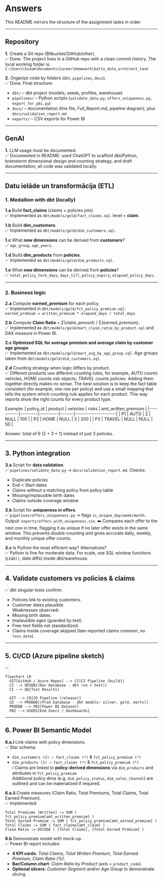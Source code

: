 # Answers

This README mirrors the structure of the assignment tasks in order.

---

## Repository

**1.** Create a Git repo (Bitbucket/GitHub/other).  
✅ Done. The project lives in a GitHub repo with a clean commit history. The local working folder is:  
`C:\Users\kzaum\Documents\Career\Homework\balta_data_architect_task`

**2.** Organize code by folders (`dbt`, `pipelines`, `docs`).  
✅ Done. Final structure:
- `dbt/` – dbt project (models, seeds, profiles, warehouse)  
- `pipelines/` – Python scripts (`validate_data.py`, `offers_uniqueness.py`, `export_for_pbi.py`)  
- `docs/` – documentation (this file, Full_Report.md, pipeline diagram), plus `docs/validation_report.md`  
- `exports/` – CSV exports for Power BI  

---

## GenAI

**1.** LLM usage must be documented.  
✅ Documented in README: used ChatGPT to scaffold dbt/Python, brainstorm dimensional design and counting strategy, and draft documentation; all code was validated locally.

---

## Datu ielāde un transformācija (ETL)

### 1. Medallion with dbt (locally)

**1.a** Build **fact_claims** (claims + policies join).  
✅ Implemented as `dbt/models/gold/fact_claims.sql`. level = **claim**.  

**1.b** Build **dim_customers**.  
✅ Implemented as `dbt/models/gold/dim_customers.sql`.

**1.c** What **new dimensions** can be derived from **customers**?  
✅ `age_group`, `age_years`.

**1.d** Build **dim_products** from **policies**.  
✅ Implemented as `dbt/models/gold/dim_products.sql`.  

**1.e** What **new dimensions** can be derived from **policies**?  
✅ `total_policy_term_days`, `days_till_policy_expiry`, `elapsed_policy_days`.

---

### 2. Business logic

**2.a** Compute **earned_premium** for each policy.  
✅ Implemented in `dbt/models/gold/fct_policy_premium.sql`:  
`earned_premium = written_premium * elapsed_days / total_days` 

**2.b** Compute **Claim Ratio** = Σ(claim_amount) / Σ(earned_premium).  
✅ Implemented as `dbt/models/gold/mart_claim_ratio_by_product.sql` and DAX measure in Power BI.  

**2.c Optimized SQL for average premium and average claim by customer age groups**  
✅ Implemented as `dbt/models/gold/mart_avg_by_age_group.sql`.
Age groups taken from `dbt/models/gold/dim_customers.sql`.


**2.d** Counting strategy when logic differs by product.  
✅ Different products use different counting rules, for example, AUTO counts vehicles, HOME counts risk objects, TRAVEL counts policies. Adding them together directly makes no sense. The best solution is to keep the fact table consistent (for example, one row per policy) and use a small mapping that tells the system which counting rule applies for each product. This way reports show the right counts for every product type.

Example:
| policy_id | product | vehicles | risks | amt_written_premium |
|-----------|---------|----------|-------|---------------------|
| P1        | AUTO    | 2        | NULL  | 100                 |
| P2        | HOME    | NULL     | 3     | 200                 |
| P3        | TRAVEL  | NULL     | NULL  | 50                  |

Answer: total of 6 (2 + 3 + 1) instead of just 3 policies.

---

## 3. Python integration

**3.a** Script for **data validation**.  
✅ `pipelines/validate_data.py` → `docs/validation_report.md`. 
Checks:
- Duplicate policies  
- End < Start dates  
- Claims without a matching policy from policy table
- Missing/implausible birth dates  
- Claims outside coverage window

**3.b** Script for **uniqueness in offers**.  
✅ `pipelines/offers_uniqueness.py` → flags `is_unique_day/week/month`. Output: `exports/offers_with_uniqueness.csv`.
➡️ Compares each offer to the next one in time, flagging it as unique if no later offer exists in the same window. 
This prevents double-counting and gives accurate daily, weekly, and monthly unique offer counts.

**3.c** Is Python the most efficient way? Alternatives?  
✅ Python is fine for moderate data. For scale, use SQL window functions (`LEAD()`, date diffs) inside dbt/warehouse.

---

## 4. Validate customers vs policies & claims

✅ dbt singular tests confirm:  
- Policies link to existing customers.  
- Customer dates plausible.  
Weaknesses observed:  
- Missing birth dates.  
- Implausible ages (guarded by test).  
- Free-text fields not standardized.  
- Claims inside coverage skipped (late-reported claims common, no `loss_date`).

---

## 5. CI/CD (Azure pipeline sketch)

✅ 
```mermaid
flowchart LR
  GIT[GitHub / Azure Repos] --> CI[CI Pipeline (build)]
  CI --> DEVDB[(Dev Database - dbt run + test)]
  CI --> QA[Test Results]

  GIT --> CD[CD Pipeline (release)]
  CD --> PRODDB[(Prod Database - dbt models: silver, gold, marts)]
  PRODDB --> PBI[Power BI Dataset]
  PBI --> USERS[End Users / Dashboards]
  ```

---

## 6. Power BI Semantic Model

**6.a.i** Link claims with policy dimensions.  
✅ Star schema:  
- `dim_customers (1) → fact_claims (*)` & `fct_policy_premium (*)`  
- `dim_products (1) → fact_claims (*)` & `fct_policy_premium (*)`  
ℹ️ Claims are linked to **policy-derived dimensions** via `dim_products` and attributes in `fct_policy_premium`.  
Additional policy dims (e.g. `dim_policy_status`, `dim_sales_channel`) are outlined and can be materialized if required.

**6.a.ii** Create measures (Claim Ratio, Total Premiums, Total Claims, Total Earned Premium).  
✅ Implemented:  
```DAX
Total Premiums (Written) := SUM ( fct_policy_premium[amt_written_premium] )
Total Earned Premium := SUM ( fct_policy_premium[amt_earned_premium] )
Total Claims := SUM ( fact_claims[amt_claim] )
Claim Ratio := DIVIDE ( [Total Claims], [Total Earned Premium] )
```

**6.b** Demonstrate model with mock-up.  
✅ Power BI report includes:
- **4 KPI cards**: *Total Claims*, *Total Written Premium*, *Total Earned Premium*, *Claim Ratio (%)*.
- **Bar/Column chart**: *Claim Ratio by Product* (axis = `product_code`).
- **Optional slicers**: *Customer Segment* and/or *Age Group* to demonstrate slicing.
